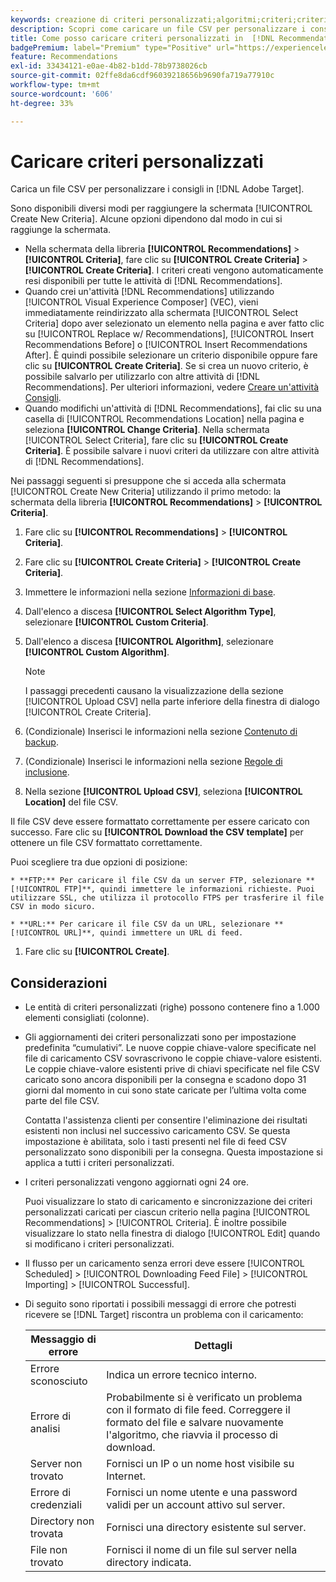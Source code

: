 ```yaml
---
keywords: creazione di criteri personalizzati;algoritmi;criteri;criteri di consigli;csv;ftp;caricamento csv
description: Scopri come caricare un file CSV per personalizzare i consigli in Adobe [!DNL Target] Recommendations.
title: Come posso caricare criteri personalizzati in  [!DNL Recommendations]?
badgePremium: label="Premium" type="Positive" url="https://experienceleague.adobe.com/docs/target/using/introduction/intro.html?lang=en#premium newtab=true" tooltip="Scopri cosa è incluso in Target Premium."
feature: Recommendations
exl-id: 33434121-e0ae-4b82-b1dd-78b9738026cb
source-git-commit: 02ffe8da6cdf96039218656b9690fa719a77910c
workflow-type: tm+mt
source-wordcount: '606'
ht-degree: 33%

---
```


# Caricare criteri personalizzati

Carica un file CSV per personalizzare i consigli in [!DNL Adobe Target].

Sono disponibili diversi modi per raggiungere la schermata [!UICONTROL Create New Criteria]. Alcune opzioni dipendono dal modo in cui si raggiunge la schermata.

* Nella schermata della libreria **[!UICONTROL Recommendations]** > **[!UICONTROL Criteria]**, fare clic su **[!UICONTROL Create Criteria]** > **[!UICONTROL Create Criteria]**. I criteri creati vengono automaticamente resi disponibili per tutte le attività di [!DNL Recommendations].
* Quando crei un&#39;attività [!DNL Recommendations] utilizzando [!UICONTROL Visual Experience Composer] (VEC), vieni immediatamente reindirizzato alla schermata [!UICONTROL Select Criteria] dopo aver selezionato un elemento nella pagina e aver fatto clic su [!UICONTROL Replace w/ Recommendations], [!UICONTROL Insert Recommendations Before] o [!UICONTROL Insert Recommendations After]. È quindi possibile selezionare un criterio disponibile oppure fare clic su **[!UICONTROL Create Criteria]**. Se si crea un nuovo criterio, è possibile salvarlo per utilizzarlo con altre attività di [!DNL Recommendations]. Per ulteriori informazioni, vedere [Creare un&#39;attività Consigli](/help/main/c-recommendations/t-create-recs-activity/create-recs-activity.md).
* Quando modifichi un&#39;attività di [!DNL Recommendations], fai clic su una casella di [!UICONTROL Recommendations Location] nella pagina e seleziona **[!UICONTROL Change Criteria]**. Nella schermata [!UICONTROL Select Criteria], fare clic su **[!UICONTROL Create Criteria]**. È possibile salvare i nuovi criteri da utilizzare con altre attività di [!DNL Recommendations].

Nei passaggi seguenti si presuppone che si acceda alla schermata [!UICONTROL Create New Criteria] utilizzando il primo metodo: la schermata della libreria **[!UICONTROL Recommendations]** > **[!UICONTROL Criteria]**.

1. Fare clic su **[!UICONTROL Recommendations]** > **[!UICONTROL Criteria]**.

1. Fare clic su **[!UICONTROL Create Criteria]** > **[!UICONTROL Create Criteria]**.

1. Immettere le informazioni nella sezione [Informazioni di base](/help/main/c-recommendations/c-algorithms/create-new-algorithm.md#info).

1. Dall&#39;elenco a discesa **[!UICONTROL Select Algorithm Type]**, selezionare **[!UICONTROL Custom Criteria]**.

1. Dall&#39;elenco a discesa **[!UICONTROL Algorithm]**, selezionare **[!UICONTROL Custom Algorithm]**.

   >[!NOTE]
   >
   >I passaggi precedenti causano la visualizzazione della sezione [!UICONTROL Upload CSV] nella parte inferiore della finestra di dialogo [!UICONTROL Create Criteria].

1. (Condizionale) Inserisci le informazioni nella sezione [Contenuto di backup](/help/main/c-recommendations/c-algorithms/create-new-algorithm.md#content).

1. (Condizionale) Inserisci le informazioni nella sezione [Regole di inclusione](/help/main/c-recommendations/c-algorithms/create-new-algorithm.md#inclusion).

1. Nella sezione **[!UICONTROL Upload CSV]**, seleziona **[!UICONTROL Location]** del file CSV.

Il file CSV deve essere formattato correttamente per essere caricato con successo. Fare clic su **[!UICONTROL Download the CSV template]** per ottenere un file CSV formattato correttamente.

Puoi scegliere tra due opzioni di posizione:

    * **FTP:** Per caricare il file CSV da un server FTP, selezionare **[!UICONTROL FTP]**, quindi immettere le informazioni richieste. Puoi utilizzare SSL, che utilizza il protocollo FTPS per trasferire il file CSV in modo sicuro.
    
    * **URL:** Per caricare il file CSV da un URL, selezionare **[!UICONTROL URL]**, quindi immettere un URL di feed.

1. Fare clic su **[!UICONTROL Create]**.

## Considerazioni

* Le entità di criteri personalizzati (righe) possono contenere fino a 1.000 elementi consigliati (colonne).

* Gli aggiornamenti dei criteri personalizzati sono per impostazione predefinita “cumulativi”. Le nuove coppie chiave-valore specificate nel file di caricamento CSV sovrascrivono le coppie chiave-valore esistenti. Le coppie chiave-valore esistenti prive di chiavi specificate nel file CSV caricato sono ancora disponibili per la consegna e scadono dopo 31 giorni dal momento in cui sono state caricate per l’ultima volta come parte del file CSV.

  Contatta l&#39;assistenza clienti per consentire l&#39;eliminazione dei risultati esistenti non inclusi nel successivo caricamento CSV. Se questa impostazione è abilitata, solo i tasti presenti nel file di feed CSV personalizzato sono disponibili per la consegna. Questa impostazione si applica a tutti i criteri personalizzati.

* I criteri personalizzati vengono aggiornati ogni 24 ore.

  Puoi visualizzare lo stato di caricamento e sincronizzazione dei criteri personalizzati caricati per ciascun criterio nella pagina [!UICONTROL Recommendations] > [!UICONTROL Criteria]. È inoltre possibile visualizzare lo stato nella finestra di dialogo [!UICONTROL Edit] quando si modificano i criteri personalizzati.

* Il flusso per un caricamento senza errori deve essere [!UICONTROL Scheduled] > [!UICONTROL Downloading Feed File] > [!UICONTROL Importing] > [!UICONTROL Successful].

* Di seguito sono riportati i possibili messaggi di errore che potresti ricevere se [!DNL Target] riscontra un problema con il caricamento:

  | Messaggio di errore | Dettagli |
  |--- |--- |
  | Errore sconosciuto | Indica un errore tecnico interno. |
  | Errore di analisi | Probabilmente si è verificato un problema con il formato di file feed. Correggere il formato del file e salvare nuovamente l&#39;algoritmo, che riavvia il processo di download. |
  | Server non trovato | Fornisci un IP o un nome host visibile su Internet. |
  | Errore di credenziali | Fornisci un nome utente e una password validi per un account attivo sul server. |
  | Directory non trovata | Fornisci una directory esistente sul server. |
  | File non trovato | Fornisci il nome di un file sul server nella directory indicata. |
